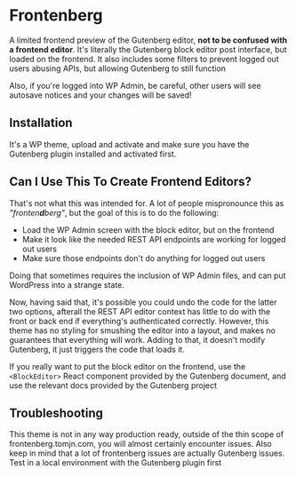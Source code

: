 # Frontenberg

A limited frontend preview of the Gutenberg editor, **not to be confused with a frontend editor**. It's literally the Gutenberg block editor post interface, but loaded on the frontend. It also includes some filters to prevent logged out users abusing APIs, but allowing Gutenberg to still function

Also, if you're logged into WP Admin, be careful, other users will see autosave notices and your changes will be saved!

## Installation

It's a WP theme, upload and activate and make sure you have the Gutenberg plugin installed and activated first.

## Can I Use This To Create Frontend Editors?

That's not what this was intended for. A lot of people mispronounce this as *"fronten**d**berg"*, but the goal of this is to do the following:

 - Load the WP Admin screen with the block editor, but on the frontend
 - Make it look like the needed REST API endpoints are working for logged out users
 - Make sure those endpoints don't do anything for logged out users
 
 Doing that sometimes requires the inclusion of WP Admin files, and can put WordPress into a strange state.
 
Now, having said that, it's possible you could undo the code for the latter two options, afterall the REST API editor context has little to do with the front or back end if everything's authenticated correctly. However, this theme has no styling for smushing the editor into a layout, and makes no guarantees that everything will work. Adding to that, it doesn't modify Gutenberg, it just triggers the code that loads it.

If you really want to put the block editor on the frontend, use the `<BlockEditor>` React component provided by the Gutenberg document, and use the relevant docs provided by the Gutenberg project

## Troubleshooting

This theme is not in any way production ready, outside of the thin scope of frontenberg.tomjn.com, you will almost certainly encounter issues. Also keep in mind that a lot of frontenberg issues are actually Gutenberg issues. Test in a local environment with the Gutenberg plugin first
